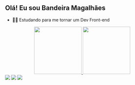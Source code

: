 ## Olá! Eu sou Bandeira Magalhães

- 🧑‍💻 Estudando para me tornar um Dev Front-end

<div align="center">
  <a href="https://github.com/bandeiramagalhaes">
  <img height="155em" src="https://github-readme-stats.vercel.app/api?username=bandeiramagalhaes&show_icons=true&theme=algolia&include_all_commits=true&count_private=true"/>
  <img height="155em" src="https://github-readme-stats.vercel.app/api/top-langs/?username=bandeiramagalhaes&layout=compact&langs_count=7&theme=algolia"/>
</div>
  
<div>
   <a href="https://www.instagram.com/bandeiramagalhaesnt" target="_blank"><img src="https://img.shields.io/badge/-Instagram-%23E4405F?style=for-the-badge&logo=instagram&logoColor=white" target="_blank"></a>  
  <a href = "mailto:bandeiramagalhaesoficial@gmail.com"><img src="https://img.shields.io/badge/-Gmail-%23333?style=for-the-badge&logo=gmail&logoColor=white" target="_blank"></a>
  <a href="https://www.linkedin.com/in/bandeira-magalh%C3%A3es/" target="_blank"><img src="https://img.shields.io/badge/-LinkedIn-%230077B5?style=for-the-badge&logo=linkedin&logoColor=white" target="_blank"></a> 
</div>
